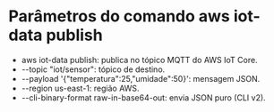 # Parâmetros do comando aws iot-data publish

- aws iot-data publish: publica no tópico MQTT do AWS IoT Core.
- --topic "iot/sensor": tópico de destino.
- --payload '{"temperatura":25,"umidade":50}': mensagem JSON.
- --region us-east-1: região AWS.
- --cli-binary-format raw-in-base64-out: envia JSON puro (CLI v2).
